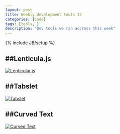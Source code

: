 ```yaml
---
layout: post
title: Weekly development tools 12
categories: [code]
tags: [tools, ]
description: "Dev tools we ran accross this week"
---
```

{% include JB/setup %}

##Lenticula.js
- 

[![Lenticular.js](http://haveidols.com/grabs/Screen%20Shot%202014-09-01%20at%2011.18.42.png)](http://lenticular.attasi.com)

##Tabslet
- 

[![Tabslet](http://haveidols.com/grabs/Screen%20Shot%202014-09-01%20at%2011.20.21.png)](http://vdw.github.io/Tabslet)

##Curved Text
- 

[![Curved Text](http://haveidols.com/grabs/Screen%20Shot%202014-09-01%20at%2011.22.15.png)](http://www.olivermusebrink.de/beta/curvedtext)